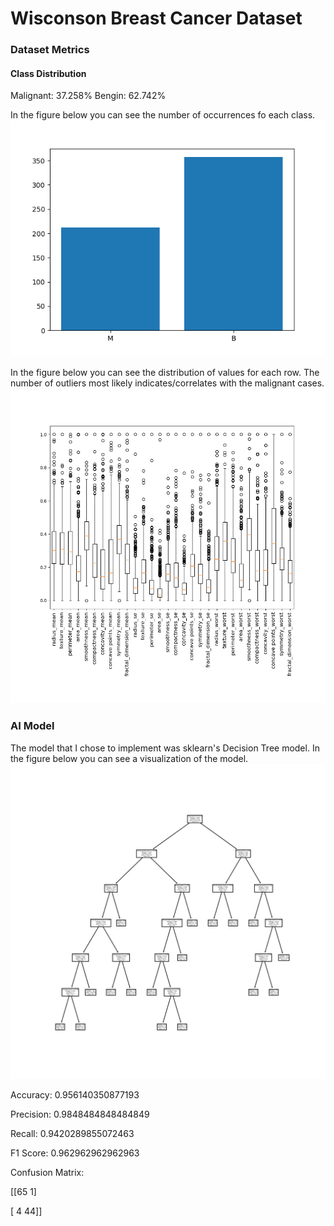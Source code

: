 # Wisconson Breast Cancer Dataset

### Dataset Metrics

#### Class Distribution

Malignant: 37.258%
Bengin: 62.742%

In the figure below you can see the number of occurrences fo each class.
![Number of Occurrences for each class](class_distribution.png)

In the figure below you can see the distribution of values for each row.
The number of outliers most likely indicates/correlates with the malignant
cases.
![Data Distribution](data_distribution.png)

### AI Model

The model that I chose to implement was sklearn's Decision Tree model.
In the figure below you can see a visualization of the model.
![visualization](classifier_visualization.png)

Accuracy: 0.956140350877193

Precision: 0.9848484848484849

Recall: 0.9420289855072463

F1 Score: 0.962962962962963
    
Confusion Matrix:

 [[65  1]
 
 [ 4 44]]
